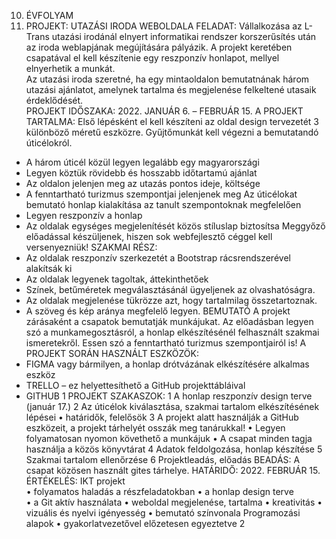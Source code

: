 10. ÉVFOLYAM 
3. PROJEKT: 
UTAZÁSI IRODA WEBOLDALA 
FELADAT: 
Vállalkozása az L-Trans utazási irodánál elnyert informatikai rendszer korszerűsítés után az iroda weblapjának megújítására pályázik. A projekt keretében csapatával el kell készítenie egy reszponzív honlapot, mellyel elnyerhetik a munkát.  
Az utazási iroda szeretné, ha egy mintaoldalon bemutatnának három utazási ajánlatot, amelynek tartalma és megjelenése felkeltené utasaik érdeklődését.  
PROJEKT IDŐSZAKA: 2022. JANUÁR 6. – FEBRUÁR 15. 
A PROJEKT TARTALMA: 
Első lépésként el kell készíteni az oldal design tervezetét 3 különböző méretű eszközre. 
Gyűjtőmunkát kell végezni a bemutatandó úticélokról. 
-	A három úticél közül legyen legalább egy magyarországi 
-	Legyen köztük rövidebb és hosszabb időtartamú ajánlat 
-	Az oldalon jelenjen meg az utazás pontos ideje, költsége 
-	A fenntartható turizmus szempontjai jelenjenek meg 
Az úticélokat bemutató honlap kialakítása az tanult szempontoknak megfelelően 
-	Legyen reszponzív a honlap 
-	Az oldalak egységes megjelenítését közös stíluslap biztosítsa 
Meggyőző előadással készüljenek, hiszen sok webfejlesztő céggel kell versenyezniük! 
SZAKMAI RÉSZ: 
-	Az oldalak reszponzív szerkezetét a Bootstrap rácsrendszerével alakítsák ki 
-	Az oldalak legyenek tagoltak, áttekinthetőek 
-	Színek, betűméretek megválasztásánál ügyeljenek az olvashatóságra. 
-	Az oldalak megjelenése tükrözze azt, hogy tartalmilag összetartoznak. 
-	A szöveg és kép aránya megfelelő legyen. 
BEMUTATÓ 
A projekt zárásaként a csapatok bemutatják munkájukat. Az előadásban legyen szó a munkamegosztásról, a honlap elkészítésénél felhasznált szakmai ismeretekről. Essen szó a fenntartható turizmus szempontjairól is! 
A PROJEKT SORÁN HASZNÁLT ESZKÖZÖK: 
-	FIGMA vagy bármilyen, a honlap drótvázának elkészítésére alkalmas eszköz 
-	TRELLO – ez helyettesíthető a GitHub projekttábláival 
-	GITHUB 
1 
PROJEKT SZAKASZOK: 
1	A honlap reszponzív design terve (január 17.) 
2	Az úticélok kiválasztása, szakmai tartalom elkészítésének lépései • 	határidők, felelősök 
3	A projekt alatt használják a GitHub eszközeit, a projekt tárhelyét osszák meg tanárukkal! 
•	Legyen folyamatosan nyomon követhető a munkájuk 
•	A csapat minden tagja használja a közös könyvtárat 
4	Adatok feldolgozása, honlap készítése 
5	Szakmai tartalom ellenőrzése 
6	Projektleadás, előadás 
BEADÁS: 
A csapat közösen használt gites tárhelye. 
HATÁRIDŐ: 2022. FEBRUÁR 15. 
ÉRTÉKELÉS: 
IKT projekt  
•	folyamatos haladás a részfeladatokban 
•	a honlap design terve  
•	a Git aktív használata 
•	weboldal megjelenése, tartalma 
•	kreativitás 
•	vizuális és nyelvi igényesség 
•	bemutató színvonala Programozási alapok 
•	gyakorlatvezetővel előzetesen egyeztetve 
2 
